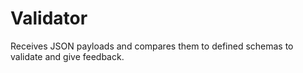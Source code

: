# Validator
Receives JSON payloads and compares them to defined schemas to validate and give feedback. 
